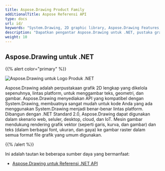 ```yaml
---
title: Aspose.Drawing Product Family
additionalTitle: Aspose Referensi API
type: docs
url: id/
keywords: "System.Drawing, 2D graphic library, Aspose.Drawing Features, documentation"
description: "Dapatkan pengantar Aspose.Drawing untuk .NET, pustaka grafik 2D lengkap untuk membuat aplikasi modern, desktop, seluler, berkemampuan cloud, dan terhubung ke internet."
weight: 10
---
```

## Aspose.Drawing untuk .NET

{{% alert color="primary" %}} 

![Aspose.Drawing untuk Logo Produk .NET](../home_1.png)


Aspose.Drawing adalah perpustakaan grafik 2D lengkap yang dikelola sepenuhnya, lintas platform, untuk menggambar teks, geometri, dan gambar. Aspose.Drawing menyediakan API yang kompatibel dengan System.Drawing, membuatnya sangat mudah untuk kode Anda yang ada menggunakan System.Drawing menjadi benar-benar lintas platform. Dibangun dengan .NET Standard 2.0, Aspose.Drawing dapat digunakan dalam skenario web, seluler, desktop, cloud, dan IoT. Mesin gambar mendukung rendering grafik vektor (seperti garis, kurva, dan gambar) dan teks (dalam berbagai font, ukuran, dan gaya) ke gambar raster dalam semua format file grafik yang umum digunakan.

{{% /alert %}} 

Ini adalah tautan ke beberapa sumber daya yang bermanfaat:
- [Aspose.Drawing untuk Referensi .NET API](/drawing/de/net/)

